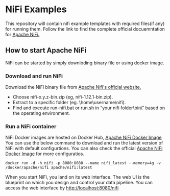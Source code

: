 # NiFi Examples
This repository will contain nifi example templates with required files(if any) for running them. Follow the link to find the complete official docuemntation for [Apache NiFi.](https://nifi.apache.org/docs.html)

## How to start Apache NiFi
NiFi can be started by simply downloding binary file or using docker image.

### Download and run NiFi 
Download the NiFi binary file from [Apache Nifi's official website.](https://nifi.apache.org/download.html)
- Choose nifi-x.y.z-bin.zip (eg, nifi-1.12.1-bin.zip).
- Extract to a specific folder (eg. \home\username\nifi).
- Find and execute run-nifi.bat or run.sh in “your nifi folder\bin\” based on the operating environment.
### Run a NiFi container
NiFi Docker images are hosted on Docker Hub, [Apache NiFi Docker Image](https://hub.docker.com/r/apache/nifi/)
You can use the below command to download and run the latest version of NiFi with default configurtions. You can also check the official [Apache NiFi Docker Image](https://hub.docker.com/r/apache/nifi/) for more configuratios.
```
docker run -d -h nifi -p 8080:8080 --name nifi_latest --memory=4g -v /docker/apache/nifi apache/nifi:latest
```
When you start NiFi, you land on its web interface. The web UI is the blueprint on which you design and control your data pipeline. You can access the web interface by [http://localhost:8080/nifi](http://localhost:8080/nifi)

